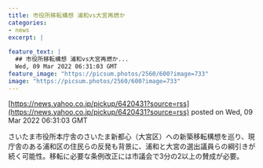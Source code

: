 ```yaml
---
title: 市役所移転構想 浦和vs大宮再燃か
categories:
- news
excerpt: |
  
feature_text: |
  ## 市役所移転構想 浦和vs大宮再燃か...
  Wed, 09 Mar 2022 06:31:03 GMT
feature_image: "https://picsum.photos/2560/600?image=733"
image: "https://picsum.photos/2560/600?image=733"
---
```


[https://news.yahoo.co.jp/pickup/6420431?source=rss](https://news.yahoo.co.jp/pickup/6420431?source=rss)
posted on Wed, 09 Mar 2022 06:31:03 GMT

<!--more-->

さいたま市役所本庁舎のさいたま新都心（大宮区）への新築移転構想を巡り、現庁舎のある浦和区の住民らの反発も背景に、浦和と大宮の選出議員らの綱引きが続く可能性。移転に必要な条例改正には市議会で3分の2以上の賛成が必要。
